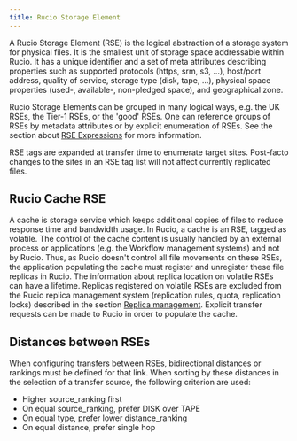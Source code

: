 ```yaml
---
title: Rucio Storage Element
---
```


A Rucio Storage Element (RSE) is the logical abstraction of a storage system for
physical files. It is the smallest unit of storage space addressable within
Rucio. It has a unique identifier and a set of meta attributes describing
properties such as supported protocols (https, srm, s3, \...), host/port
address, quality of service, storage type (disk, tape, \...), physical space
properties (used-, available-, non-pledged space), and geographical zone.

Rucio Storage Elements can be grouped in many logical ways, e.g. the UK RSEs,
the Tier-1 RSEs, or the 'good' RSEs. One can reference groups of RSEs by
metadata attributes or by explicit enumeration of RSEs. See the section about
[RSE Expressions](rse_expressions.md) for more information.

RSE tags are expanded at transfer time to enumerate target sites.  Post-facto
changes to the sites in an RSE tag list will not affect currently replicated
files.

## Rucio Cache RSE

A cache is storage service which keeps additional copies of files to reduce
response time and bandwidth usage. In Rucio, a cache is an RSE, tagged as
volatile. The control of the cache content is usually handled by an external
process or applications (e.g. the Workflow management systems) and not by
Rucio. Thus, as Rucio doesn't control all file movements on these RSEs, the
application populating the cache must register and unregister these file
replicas in Rucio. The information about replica location on volatile RSEs can
have a lifetime. Replicas registered on volatile RSEs are excluded from the
Rucio replica management system (replication rules, quota, replication locks)
described in the section [Replica management](replica_management.md). Explicit
transfer requests can be made to Rucio in order to populate the cache.

## Distances between RSEs

When configuring transfers between RSEs, bidirectional distances or rankings
must be defined for that link. When sorting by these distances in the selection
of a transfer source, the following criterion are used:

- Higher source_ranking first
- On equal source_ranking, prefer DISK over TAPE
- On equal type, prefer lower distance_ranking
- On equal distance, prefer single hop
